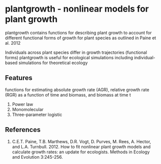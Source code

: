 # plantgrowth - nonlinear models for plant growth 
plantgrowth contains functions for describing plant growth to account for different functional forms of growth for plant species
as outlined in Paine et al. 2012

Individuals across plant species differ in growth trajectories (functional forms) 
plantgrowth is useful for ecological simulations including individual-based simulations for theoretical ecology 

## Features
functions for estimating absolute growth rate (AGR), relative growth rate (RGR) as a function of time and biomass, and biomass at time t

1. Power law 
2. Monomolecular 
3. Three-parameter logistic

## References 
1. C.E.T. Paine, T.B. Marthews, D.R. Vogt, D. Purves, M. Rees, A. Hector, and L.A. Turnbull. 2012. How to fit nonlinear plant growth models
  and calculate growth rates: an update for ecologists. Methods in Ecology and Evolution 3:245-256.
